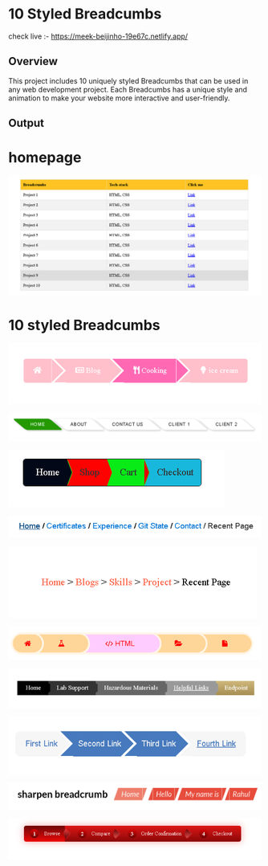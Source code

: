 # 10 Styled Breadcumbs

check live :- https://meek-beijinho-19e67c.netlify.app/

## Overview

This project includes 10 uniquely styled Breadcumbs that can be used in any web development project. Each Breadcumbs has a unique style and animation to make your website more interactive and user-friendly.

## Output

# homepage

![alt text](image.png)

# 10 styled Breadcumbs

![alt text](image-1.png)

![alt text](image-2.png)

![alt text](image-3.png)

![alt text](image-4.png)

![alt text](image-5.png)

![alt text](image-6.png)

![alt text](image-7.png)

![alt text](image-8.png)

![alt text](image-9.png)

![alt text](image-10.png)